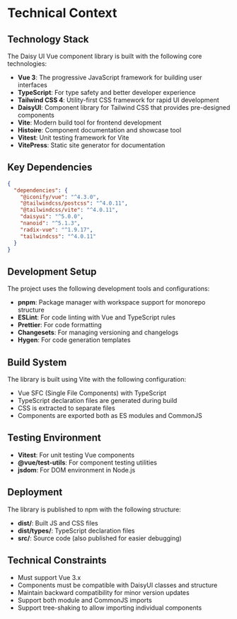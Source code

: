 # Technical Context

## Technology Stack
The Daisy UI Vue component library is built with the following core technologies:

- **Vue 3**: The progressive JavaScript framework for building user interfaces
- **TypeScript**: For type safety and better developer experience
- **Tailwind CSS 4**: Utility-first CSS framework for rapid UI development
- **DaisyUI**: Component library for Tailwind CSS that provides pre-designed components
- **Vite**: Modern build tool for frontend development
- **Histoire**: Component documentation and showcase tool
- **Vitest**: Unit testing framework for Vite
- **VitePress**: Static site generator for documentation

## Key Dependencies
```json
{
  "dependencies": {
    "@iconify/vue": "^4.3.0",
    "@tailwindcss/postcss": "^4.0.11",
    "@tailwindcss/vite": "^4.0.11",
    "daisyui": "^5.0.0",
    "nanoid": "^5.1.3",
    "radix-vue": "^1.9.17",
    "tailwindcss": "^4.0.11"
  }
}
```

## Development Setup
The project uses the following development tools and configurations:

- **pnpm**: Package manager with workspace support for monorepo structure
- **ESLint**: For code linting with Vue and TypeScript rules
- **Prettier**: For code formatting
- **Changesets**: For managing versioning and changelogs
- **Hygen**: For code generation templates

## Build System
The library is built using Vite with the following configuration:

- Vue SFC (Single File Components) with TypeScript
- TypeScript declaration files are generated during build
- CSS is extracted to separate files
- Components are exported both as ES modules and CommonJS

## Testing Environment
- **Vitest**: For unit testing Vue components
- **@vue/test-utils**: For component testing utilities
- **jsdom**: For DOM environment in Node.js

## Deployment
The library is published to npm with the following structure:

- **dist/**: Built JS and CSS files
- **dist/types/**: TypeScript declaration files
- **src/**: Source code (also published for easier debugging)

## Technical Constraints
- Must support Vue 3.x
- Components must be compatible with DaisyUI classes and structure
- Maintain backward compatibility for minor version updates
- Support both module and CommonJS imports
- Support tree-shaking to allow importing individual components 
